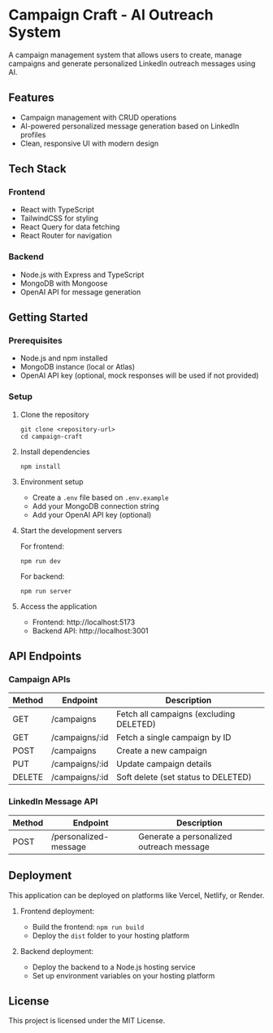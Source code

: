 
# Campaign Craft - AI Outreach System

A campaign management system that allows users to create, manage campaigns and generate personalized LinkedIn outreach messages using AI.

## Features

- Campaign management with CRUD operations
- AI-powered personalized message generation based on LinkedIn profiles
- Clean, responsive UI with modern design

## Tech Stack

### Frontend
- React with TypeScript
- TailwindCSS for styling
- React Query for data fetching
- React Router for navigation

### Backend
- Node.js with Express and TypeScript
- MongoDB with Mongoose
- OpenAI API for message generation

## Getting Started

### Prerequisites

- Node.js and npm installed
- MongoDB instance (local or Atlas)
- OpenAI API key (optional, mock responses will be used if not provided)

### Setup

1. Clone the repository
   ```
   git clone <repository-url>
   cd campaign-craft
   ```

2. Install dependencies
   ```
   npm install
   ```

3. Environment setup
   - Create a `.env` file based on `.env.example`
   - Add your MongoDB connection string
   - Add your OpenAI API key (optional)

4. Start the development servers

   For frontend:
   ```
   npm run dev
   ```

   For backend:
   ```
   npm run server
   ```

5. Access the application
   - Frontend: http://localhost:5173
   - Backend API: http://localhost:3001

## API Endpoints

### Campaign APIs

| Method | Endpoint | Description |
|--------|----------|-------------|
| GET    | /campaigns | Fetch all campaigns (excluding DELETED) |
| GET    | /campaigns/:id | Fetch a single campaign by ID |
| POST   | /campaigns | Create a new campaign |
| PUT    | /campaigns/:id | Update campaign details |
| DELETE | /campaigns/:id | Soft delete (set status to DELETED) |

### LinkedIn Message API

| Method | Endpoint | Description |
|--------|----------|-------------|
| POST   | /personalized-message | Generate a personalized outreach message |

## Deployment

This application can be deployed on platforms like Vercel, Netlify, or Render.

1. Frontend deployment:
   - Build the frontend: `npm run build`
   - Deploy the `dist` folder to your hosting platform

2. Backend deployment:
   - Deploy the backend to a Node.js hosting service
   - Set up environment variables on your hosting platform

## License

This project is licensed under the MIT License.

